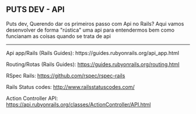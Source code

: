 ## PUTS DEV - API
Puts dev, Querendo dar os primeiros passo com Api no Rails?
Aqui vamos desenvolver de forma "rústica" uma api
para entendermos bem como funcianam as coisas quando se trata de api

<hr>
Api app/Rails (Rails Guides):
https://guides.rubyonrails.org/api_app.html


Routing/Rotas (Rails Guides):
https://guides.rubyonrails.org/routing.html


RSpec Rails:
https://github.com/rspec/rspec-rails


Rails Status codes:
http://www.railsstatuscodes.com/


Action Controller API:
https://api.rubyonrails.org/classes/ActionController/API.html
